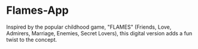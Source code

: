 # Flames-App
Inspired by the popular childhood game, "FLAMES" (Friends, Love, Admirers, Marriage, Enemies, Secret Lovers), this digital version adds a fun twist to the concept.
